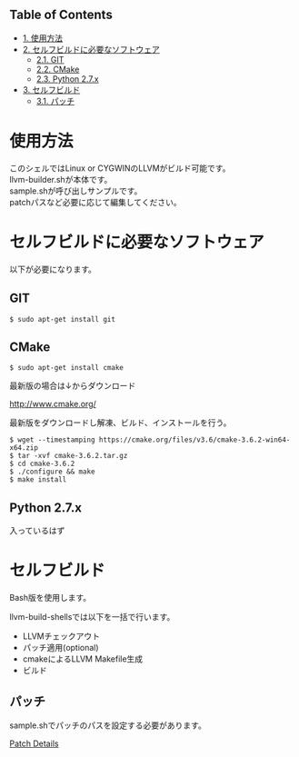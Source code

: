 <div id="table-of-contents">
<h2>Table of Contents</h2>
<div id="text-table-of-contents">
<ul>
<li><a href="#sec-1">1. 使用方法</a></li>
<li><a href="#sec-2">2. セルフビルドに必要なソフトウェア</a>
<ul>
<li><a href="#sec-2-1">2.1. GIT</a></li>
<li><a href="#sec-2-2">2.2. CMake</a></li>
<li><a href="#sec-2-3">2.3. Python 2.7.x</a></li>
</ul>
</li>
<li><a href="#sec-3">3. セルフビルド</a>
<ul>
<li><a href="#sec-3-1">3.1. パッチ</a></li>
</ul>
</li>
</ul>
</div>
</div>



# 使用方法<a id="sec-1" name="sec-1"></a>

このシェルではLinux or CYGWINのLLVMがビルド可能です。  
llvm-builder.shが本体です。  
sample.shが呼び出しサンプルです。  
patchパスなど必要に応じて編集してください。  

# セルフビルドに必要なソフトウェア<a id="sec-2" name="sec-2"></a>

以下が必要になります。  

## GIT<a id="sec-2-1" name="sec-2-1"></a>

    $ sudo apt-get install git

## CMake<a id="sec-2-2" name="sec-2-2"></a>

    $ sudo apt-get install cmake

最新版の場合は↓からダウンロード  

<http://www.cmake.org/>  

最新版をダウンロードし解凍、ビルド、インストールを行う。  

    $ wget --timestamping https://cmake.org/files/v3.6/cmake-3.6.2-win64-x64.zip
    $ tar -xvf cmake-3.6.2.tar.gz
    $ cd cmake-3.6.2
    $ ./configure && make
    $ make install

## Python 2.7.x<a id="sec-2-3" name="sec-2-3"></a>

入っているはず  

# セルフビルド<a id="sec-3" name="sec-3"></a>

Bash版を使用します。  

llvm-build-shellsでは以下を一括で行います。  
-   LLVMチェックアウト
-   パッチ適用(optional)
-   cmakeによるLLVM Makefile生成
-   ビルド

## パッチ<a id="sec-3-1" name="sec-3-1"></a>

sample.shでパッチのパスを設定する必要があります。  

[Patch Details](../patch/details.md)
